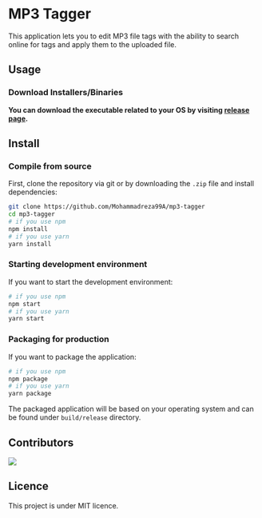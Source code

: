 # MP3 Tagger

This application lets you to edit MP3 file tags with the ability to search online for tags and apply them to the uploaded file.

## Usage

### **Download Installers/Binaries**

**You can download the executable related to your OS by visiting [release page](https://github.com/Mohammadreza99A/mp3-tagger/releases/latest).**

<!-- - For Windows, download the installer (`exe` file) [here](https://github.com/Mohammadreza99A/mp3-tagger/releases/download/v0.1.0/Mp3Tagger-Setup-0.1.0.exe).
- For MacOS, download the installer (`dmg` file) [here](https://github.com/Mohammadreza99A/mp3-tagger/releases/download/v0.1.0/Mp3Tagger-0.1.0.dmg).
- For Linux, download the AppImage (`AppImage` file) [here](https://github.com/Mohammadreza99A/mp3-tagger/releases/download/v0.1.0/Mp3Tagger-0.1.0.AppImage). After downloading make the AppImage an executable by running `chmod +x Mp3Tagger-0.1.0.AppImage` before executing it. You can execute it by double clicking on the AppImage file. -->

## Install

### **Compile from source**

First, clone the repository via git or by downloading the `.zip` file and install dependencies:

```bash
git clone https://github.com/Mohammadreza99A/mp3-tagger
cd mp3-tagger
# if you use npm
npm install
# if you use yarn
yarn install
```

### **Starting development environment**

If you want to start the development environment:

```bash
# if you use npm
npm start
# if you use yarn
yarn start
```

### **Packaging for production**

If you want to package the application:

```bash
# if you use npm
npm package
# if you use yarn
yarn package
```

The packaged application will be based on your operating system and can be found under `build/release` directory.

## Contributors

<a href="https://github.com/mohammadreza99a/mp3-tagger/graphs/contributors">
  <img src="https://contrib.rocks/image?repo=mohammadreza99a/mp3-tagger" />
</a>

## Licence

This project is under MIT licence.
